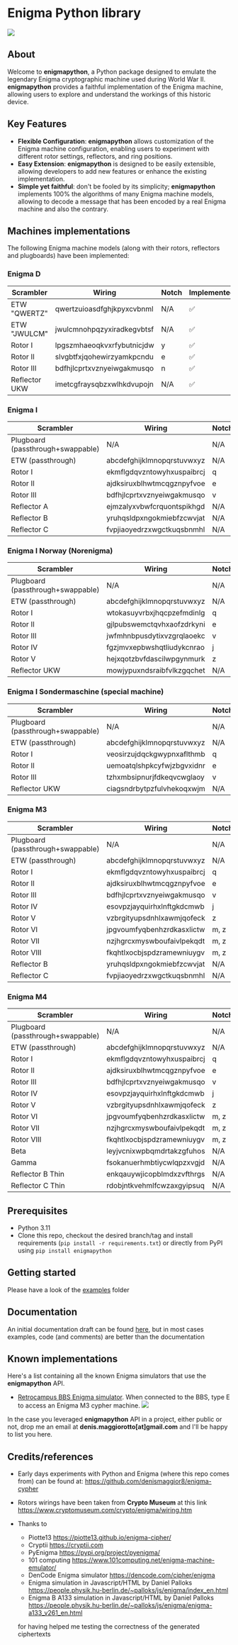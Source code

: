 # Enigma Python library

![](img/logo.jpg)

## About

Welcome to **enigmapython**, a Python package designed to emulate the legendary Enigma cryptographic machine used during World War II. **enigmapython** provides a faithful implementation of the Enigma machine, allowing users to explore and understand the workings of this historic device.

## Key Features

- **Flexible Configuration**: **enigmapython** allows customization of the Enigma machine configuration, enabling users to experiment with different rotor settings, reflectors, and ring positions.
- **Easy Extension**: **enigmapython** is designed to be easily extensible, allowing developers to add new features or enhance the existing implementation.
- **Simple yet faithful**: don't be fooled by its simplicity; **enigmapython** implements 100% the algorithms of many Enigma machine models, allowing to decode a message that has been encoded by a real Enigma machine and also the contrary.

## Machines implementations

The following Enigma machine models (along with their rotors, reflectors and plugboards) have been implemented:

### Enigma D

| Scrambler 	             | Wiring                    	        | Notch 	| Implemented 	    |
|-------	                 |----------------------------	        |-------	|-------------      |
| ETW "QWERTZ"               | qwertzuioasdfghjkpyxcvbnml 	        | N/A     	|   ✅           	|
| ETW "JWULCM"               | jwulcmnohpqzyxiradkegvbtsf 	        | N/A     	|   ✅           	|
| Rotor I                    | lpgszmhaeoqkvxrfybutnicjdw 	        | y     	|   ✅           	|
| Rotor II                   | slvgbtfxjqohewirzyamkpcndu 	        | e     	|   ✅           	|
| Rotor III                  | bdfhjlcprtxvznyeiwgakmusqo 	        | n     	|   ✅           	|
| Reflector UKW              | imetcgfraysqbzxwlhkdvupojn 	        | N/A     	|   ✅           	|

### Enigma I 

| Scrambler 	             | Wiring                    	        | Notch 	| Implemented 	    |
|-------	                 |----------------------------	        |-------	|-------------      |
| Plugboard (passthrough+swappable)    | N/A 	        | N/A     	|   ✅           	|
| ETW       (passthrough)    | abcdefghijklmnopqrstuvwxyz 	        | N/A     	|   ✅           	|
| Rotor I                    | ekmflgdqvzntowyhxuspaibrcj 	        | q     	|   ✅           	|
| Rotor II                   | ajdksiruxblhwtmcqgznpyfvoe 	        | e     	|   ✅           	|
| Rotor III                  | bdfhjlcprtxvznyeiwgakmusqo 	        | v     	|   ✅           	|
| Reflector A                | ejmzalyxvbwfcrquontspikhgd 	        | N/A     	|   ✅           	|
| Reflector B                | yruhqsldpxngokmiebfzcwvjat 	        | N/A     	|   ✅           	|
| Reflector C                | fvpjiaoyedrzxwgctkuqsbnmhl 	        | N/A     	|   ✅           	|

### Enigma I Norway (Norenigma)

| Scrambler 	             | Wiring                    	        | Notch 	| Implemented 	    |
|-------	                 |----------------------------	        |-------	|-------------      |
| Plugboard (passthrough+swappable)    | N/A 	        | N/A     	|   ✅           	|
| ETW       (passthrough)    | abcdefghijklmnopqrstuvwxyz 	        | N/A     	|   ✅           	|
| Rotor I                    | wtokasuyvrbxjhqcpzefmdinlg 	        | q     	|   ✅           	|
| Rotor II                   | gjlpubswemctqvhxaofzdrkyni 	        | e     	|   ✅           	|
| Rotor III                  | jwfmhnbpusdytixvzgrqlaoekc 	        | v     	|   ✅           	|
| Rotor IV                   | fgzjmvxepbwshqtliudykcnrao 	        | j     	|   ✅           	|
| Rotor V                    | hejxqotzbvfdascilwpgynmurk 	        | z     	|   ✅           	|
| Reflector UKW              | mowjypuxndsraibfvlkzgqchet 	        | N/A     	|   ✅           	|

### Enigma I Sondermaschine (special machine)

| Scrambler 	             | Wiring                    	        | Notch 	| Implemented 	    |
|-------	                 |----------------------------	        |-------	|-------------      |
| Plugboard (passthrough+swappable)    | N/A 	        | N/A     	|   ✅           	|
| ETW       (passthrough)    | abcdefghijklmnopqrstuvwxyz 	        | N/A     	|   ✅           	|
| Rotor I                    | veosirzujdqckgwypnxaflthmb 	        | q     	|   ✅           	|
| Rotor II                   | uemoatqlshpkcyfwjzbgvxidnr 	        | e     	|   ✅           	|
| Rotor III                  | tzhxmbsipnurjfdkeqvcwglaoy 	        | v     	|   ✅           	|
| Reflector UKW              | ciagsndrbytpzfulvhekoqxwjm 	        | N/A     	|   ✅           	|


### Enigma M3

| Scrambler 	             | Wiring                    	        | Notch 	| Implemented 	    |
|-------	                 |----------------------------	        |-------	|-------------      |
| Plugboard (passthrough+swappable)    | N/A 	        | N/A     	|   ✅           	|
| ETW       (passthrough)    | abcdefghijklmnopqrstuvwxyz 	        | N/A     	|   ✅           	|
| Rotor I                    | ekmflgdqvzntowyhxuspaibrcj 	        | q     	|   ✅           	|
| Rotor II                   | ajdksiruxblhwtmcqgznpyfvoe 	        | e     	|   ✅           	|
| Rotor III                  | bdfhjlcprtxvznyeiwgakmusqo 	        | v     	|   ✅           	|
| Rotor IV                   | esovpzjayquirhxlnftgkdcmwb 	        | j     	|   ✅           	|
| Rotor V                    | vzbrgityupsdnhlxawmjqofeck 	        | z     	|   ✅           	|
| Rotor VI                   | jpgvoumfyqbenhzrdkasxlictw 	        | m, z     	|   ✅           	|
| Rotor VII                  | nzjhgrcxmyswboufaivlpekqdt 	        | m, z     	|   ✅           	|
| Rotor VIII                 | fkqhtlxocbjspdzramewniuygv 	        | m, z     	|   ✅           	|
| Reflector B                | yruhqsldpxngokmiebfzcwvjat 	        | N/A     	|   ✅           	|
| Reflector C                | fvpjiaoyedrzxwgctkuqsbnmhl 	        | N/A     	|   ✅           	|

### Enigma M4

| Scrambler 	             | Wiring                    	        | Notch 	| Implemented 	    |
|-------	                 |----------------------------	        |-------	|-------------      |
| Plugboard (passthrough+swappable)    | N/A 	        | N/A     	|   ✅           	|
| ETW       (passthrough)    | abcdefghijklmnopqrstuvwxyz 	        | N/A     	|   ✅           	|
| Rotor I                    | ekmflgdqvzntowyhxuspaibrcj 	        | q     	|   ✅           	|
| Rotor II                   | ajdksiruxblhwtmcqgznpyfvoe 	        | e     	|   ✅           	|
| Rotor III                  | bdfhjlcprtxvznyeiwgakmusqo 	        | v     	|   ✅           	|
| Rotor IV                   | esovpzjayquirhxlnftgkdcmwb 	        | j     	|   ✅           	|
| Rotor V                    | vzbrgityupsdnhlxawmjqofeck 	        | z     	|   ✅           	|
| Rotor VI                   | jpgvoumfyqbenhzrdkasxlictw 	        | m, z     	|   ✅           	|
| Rotor VII                  | nzjhgrcxmyswboufaivlpekqdt 	        | m, z     	|   ✅           	|
| Rotor VIII                 | fkqhtlxocbjspdzramewniuygv 	        | m, z     	|   ✅           	|
| Beta                       | leyjvcnixwpbqmdrtakzgfuhos 	        | N/A      	|   ✅           	|
| Gamma                      | fsokanuerhmbtiycwlqpzxvgjd 	        | N/A      	|   ✅           	|
| Reflector B Thin           | enkqauywjicopblmdxzvfthrgs 	        | N/A     	|   ✅           	|
| Reflector C Thin           | rdobjntkvehmlfcwzaxgyipsuq 	        | N/A     	|   ✅           	|

## Prerequisites

- Python 3.11
- Clone this repo, checkout the desired branch/tag and install requirements (`pip install -r requirements.txt`) or directly from PyPI using `pip install enigmapython`

## Getting started

Please have a look of the [examples](https://github.com/denismaggior8/enigma-python/blob/master/examples/enigma_machines_examples.py) folder

## Documentation

An initial documentation draft can be found [here](./docs/README.md), but in most cases examples, code (and comments) are better than the documentation

## Known implementations

Here's a list containing all the known Enigma simulators that use the **enigmapython** API.

- [Retrocampus BBS Enigma simulator](https://retrocampus.com/bbs/). When connected to the BBS, type E to access an Enigma M3 cypher machine. ![](img/retrocampus_enigma.png)

In the case you leveraged **enigmapython** API in a project, either public or not, drop me an email at __denis.maggiorotto[at]gmail.com__ and I'll be happy to list you here.

## Credits/references

- Early days experiments with Python and Enigma (where this repo comes from) can be found at: https://github.com/denismaggior8/enigma-cypher
- Rotors wirings have been taken from **Crypto Museum** at this link  https://www.cryptomuseum.com/crypto/enigma/wiring.htm
- Thanks to 
    - Piotte13 https://piotte13.github.io/enigma-cipher/
    - Cryptii https://cryptii.com
    - PyEnigma https://pypi.org/project/pyenigma/
    - 101 computing https://www.101computing.net/enigma-machine-emulator/ 
    - DenCode Enigma simulator https://dencode.com/cipher/enigma
    - Enigma simulation in Javascript/HTML by Daniel Palloks https://people.physik.hu-berlin.de/~palloks/js/enigma/index_en.html
    - Enigma B A133 simulation in Javascript/HTML by Daniel Palloks  https://people.physik.hu-berlin.de/~palloks/js/enigma/enigma-a133_v261_en.html
    
    for having helped me testing the correctness of the generated ciphertexts 


